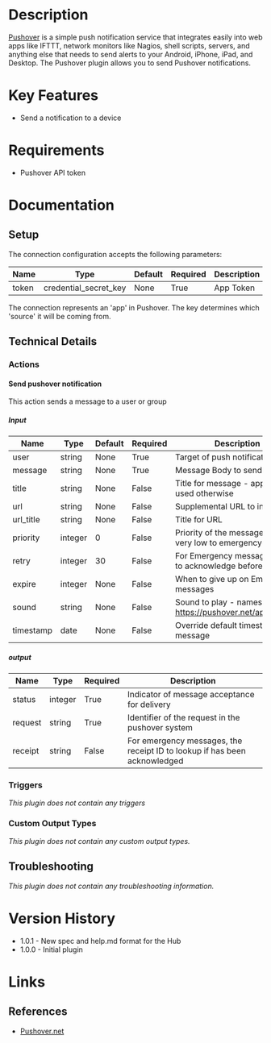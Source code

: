 # Description

[Pushover](https://pushover.net) is a simple push notification service that integrates easily into web apps 
like IFTTT, network monitors like Nagios, shell scripts, servers, and anything else that needs to send alerts 
to your Android, iPhone, iPad, and Desktop. The Pushover plugin allows you to send Pushover notifications.

# Key Features

* Send a notification to a device

# Requirements

* Pushover API token

# Documentation

## Setup

The connection configuration accepts the following parameters:

|Name|Type|Default|Required|Description|Enum|
|----|----|-------|--------|-----------|----|
|token|credential_secret_key|None|True|App Token|None|

The connection represents an 'app' in Pushover.  The key determines which 'source' it will be coming from.

## Technical Details

### Actions

#### Send pushover notification

This action sends a message to a user or group

##### Input

|Name|Type|Default|Required|Description|Enum|
|----|----|-------|--------|-----------|----|
|user|string|None|True|Target of push notification|None|
|message|string|None|True|Message Body to send|None|
|title|string|None|False|Title for message - app name used otherwise|None|
|url|string|None|False|Supplemental URL to include|None|
|url_title|string|None|False|Title for URL|None|
|priority|integer|0|False|Priority of the message from very low to emergency|None|
|retry|integer|30|False|For Emergency messages, time to acknowledge before retry|None|
|expire|integer|None|False|When to give up on Emergency messages|None|
|sound|string|None|False|Sound to play - names at https://pushover.net/api#sounds|None|
|timestamp|date|None|False|Override default timestamp on message|None|

##### output

|Name|Type|Required|Description|
|----|----|--------|-----------|
|status|integer|True|Indicator of message acceptance for delivery|
|request|string|True|Identifier of the request in the pushover system|
|receipt|string|False|For emergency messages, the receipt ID to lookup if has been acknowledged|

### Triggers

_This plugin does not contain any triggers_

### Custom Output Types

_This plugin does not contain any custom output types._

## Troubleshooting

_This plugin does not contain any troubleshooting information._

# Version History

* 1.0.1 - New spec and help.md format for the Hub
* 1.0.0 - Initial plugin

# Links

## References

* [Pushover.net](https://pushover.net)

